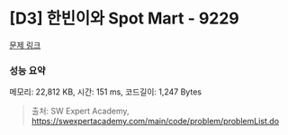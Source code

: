 # [D3] 한빈이와 Spot Mart - 9229 

[문제 링크](https://swexpertacademy.com/main/code/problem/problemDetail.do?contestProbId=AW8Wj7cqbY0DFAXN) 

### 성능 요약

메모리: 22,812 KB, 시간: 151 ms, 코드길이: 1,247 Bytes



> 출처: SW Expert Academy, https://swexpertacademy.com/main/code/problem/problemList.do